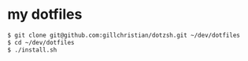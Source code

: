 # my dotfiles

```bash
$ git clone git@github.com:gillchristian/dotzsh.git ~/dev/dotfiles
$ cd ~/dev/dotfiles
$ ./install.sh
```
